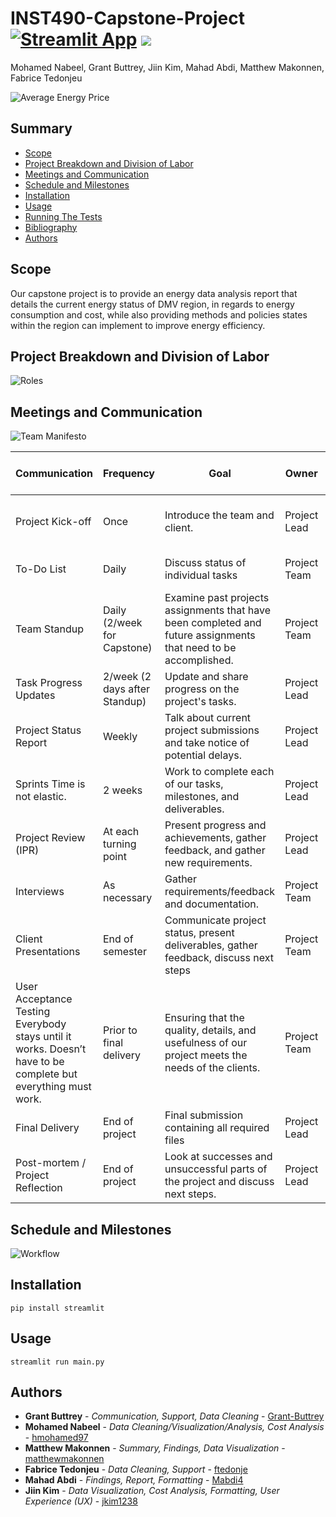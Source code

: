 # INST490-Capstone-Project [![Streamlit App](https://static.streamlit.io/badges/streamlit_badge_black_white.svg)](https://share.streamlit.io/jkim1238/inst490-final-project/main/main.py) [![](https://img.shields.io/badge/python-3.10+-blue.svg)](https://www.python.org/downloads/)

Mohamed Nabeel, Grant Buttrey, Jiin Kim, Mahad Abdi, Matthew Makonnen, Fabrice Tedonjeu

![Average Energy Price](https://github.com/jkim1238/INST490-Capstone-Project/blob/5230bdb31fa1e947fb950e2955cfa4fe818abd94/images/DMV_energy_price.PNG?raw=true)
  
## Summary

  - [Scope](#scope)
  - [Project Breakdown and Division of Labor](#project-breakdown-and-division-of-labor)
  - [Meetings and Communication](#meetings-and-communication)
  - [Schedule and Milestones](#schedule-and-milestones)
  - [Installation](#installation)
  - [Usage](#usage)
  - [Running The Tests](#running-the-tests)
  - [Bibliography](#bibliography)
  - [Authors](#authors)

## Scope

Our capstone project is to provide an energy data analysis report that details the current
energy status of DMV region, in regards to energy consumption and cost, while also
providing methods and policies states within the region can implement to improve energy
efficiency.

## Project Breakdown and Division of Labor

![Roles](https://github.com/jkim1238/INST490-Capstone-Project/blob/0b04d55edb5ad746a298c1485831b608cac11f41/images/roles.png?raw=true)

## Meetings and Communication

![Team Manifesto](https://github.com/jkim1238/INST490-Capstone-Project/blob/ecb1b1e801cae897e504c74affd0e90a0cbdd7a1/images/team_manifesto.png?raw=true)

| Communication                                                                                                 | Frequency                     | Goal                                                                                                            | Owner        | Audience                          | Method               | Format / Tool              | Artifact                     | Examples / Templates |
|---------------------------------------------------------------------------------------------------------------|-------------------------------|-----------------------------------------------------------------------------------------------------------------|--------------|-----------------------------------|----------------------|----------------------------|------------------------------|------------------------|
| Project Kick-off                                                                                              | Once                          | Introduce the team and client.                                                                                  | Project Lead | Project Team Client TA Instructor | Meeting              | Discord Google Docs        | TBD                          |                        |
| To-Do List                                                                                                    | Daily                         | Discuss status of individual tasks                                                                              | Project Team | Project Team                      | Meeting              | Discord Google Docs        | TBD                          |                        |
| Team Standup                                                                                                  | Daily (2/week for Capstone)   | Examine past projects assignments that have been completed and future assignments that need to be accomplished. | Project Team | Project Team                      | Meeting              | Discord Google Docs        | TBD                          |                        |
| Task Progress Updates                                                                                         | 2/week (2 days after Standup) | Update and share progress on the project's tasks.                                                               | Project Lead | Project Team TA Instructor        | Messages             | Discord                    | TBD                          |                        |
| Project Status Report                                                                                         | Weekly                        | Talk about current project submissions and take notice of potential delays.                                     | Project Lead | Project Team Client TA            | Messages             | Discord Google Docs        | TBD                          |                        |
| Sprints Time is not elastic.                                                                                  | 2 weeks                       | Work to complete each of our tasks, milestones, and deliverables.                                               | Project Lead | Project Team Client               | Virtual Sticky Notes | Miro Board                 | TBD                          |                        |
| Project Review (IPR)                                                                                          | At each turning point         | Present progress and achievements, gather feedback, and gather new requirements.                                | Project Lead | Project Team TA Instructor        | Meeting              | Discord Meeting Zoom       | TBD                          |                        |
| Interviews                                                                                                    | As necessary                  | Gather requirements/feedback and documentation.                                                                 | Project Team | Clients                           | Meeting              | Zoom                       | Notes and required documents |                        |
| Client Presentations                                                                                          | End of semester               | Communicate project status, present deliverables, gather feedback, discuss next steps                           | Project Team | Clients                           | Meeting              | Zoom                       | TBD                          |                        |
| User Acceptance Testing Everybody stays until it works. Doesn’t have to be complete but everything must work. | Prior to final delivery       | Ensuring that the quality, details, and usefulness of our project meets the needs of the clients.               | Project Team | Clients                           | Real-life Exercise   | During Inperson class Zoom | TBD                          |                        |
| Final Delivery                                                                                                | End of project                | Final submission containing all required files                                                                  | Project Lead | Clients                           | Meeting              | Discord                    | TBD                          |                        |
| Post-mortem / Project Reflection                                                                              | End of project                | Look at successes and unsuccessful parts of the project and discuss next steps.                                 | Project Lead | Project Team TA Intructor         | Meeting              | Discord                    | TBD                          |                        |

## Schedule and Milestones

![Workflow](https://github.com/jkim1238/INST490-Capstone-Project/blob/7a4488b2f3e34915a61736e35c47566b862e7b89/images/Workflow.png?raw=true)

## Installation

```
pip install streamlit
```

## Usage

```
streamlit run main.py
```

## Authors

  - **Grant Buttrey** - *Communication, Support, Data Cleaning* -
    [Grant-Buttrey](https://github.com/Grant-Buttrey)
  - **Mohamed Nabeel** - *Data Cleaning/Visualization/Analysis, Cost Analysis* -
    [hmohamed97](https://github.com/hmohamed97)
  - **Matthew Makonnen** - *Summary, Findings, Data Visualization* -
    [matthewmakonnen](https://github.com/matthewmakonnen)
  - **Fabrice Tedonjeu** - *Data Cleaning, Support* -
    [ftedonje](https://github.com/ftedonje)
  - **Mahad Abdi** - *Findings, Report, Formatting* -
    [Mabdi4](https://github.com/Mabdi4)
  - **Jiin Kim** - *Data Visualization, Cost Analysis, Formatting, User Experience (UX)* -
    [jkim1238](https://github.com/jkim1238)

